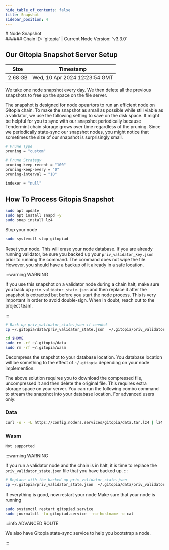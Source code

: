 ```yaml
---
hide_table_of_contents: false
title: Snapshot
sidebar_position: 4
---
```


<div class="h1-with-icon icon-gitopia">
# Node Snapshot
</div>
###### Chain ID: `gitopia` | Current Node Version: `v3.3.0`

## Our Gitopia Snapshot Server Setup

| Size   | Timestamp   |
|--------|-------------|
| 2.68 GB | Wed, 10 Apr 2024 12:23:54 GMT |


We take one node snapshot every day. We then delete all the previous snapshots to free up the space on the file server.

The snapshot is designed for node opeartors to run an efficient node on Gitopia chain. To make the snapshot as small as possible while still viable as a validator, we use the following setting to save on the disk space. It might be helpful for you to sync with our snapshot periodically because Tendermint chain storage grows over time regardless of the pruning. Since we periodically state-sync our snapshot nodes, you might notice that sometimes the size of our snapshot is surprisingly small.

```bash title="app.toml"
# Prune Type
pruning = "custom"

# Prune Strategy
pruning-keep-recent = "100"
pruning-keep-every = "0"
pruning-interval = "10"
```

```bash title="config.toml"
indexer = "null"
```

## How To Process Gitopia Snapshot
```bash
sudo apt update
sudo apt install snapd -y
sudo snap install lz4
```

Stop your node
```bash
sudo systemctl stop gitopiad
```
Reset your node. This will erase your node database. If you are already running validator, be sure you backed up your `priv_validator_key.json` prior to running the command. The command does not wipe the file. However, you should have a backup of it already in a safe location.

:::warning WARNING

If you use this snapshot on a validator node during a chain halt, make sure you back up `priv_validator_state.json` and then replace it after the snapshot is extracted but before you start the node process. This is very important in order to avoid double-sign. When in doubt, reach out to the project team.

:::

```bash
# Back up priv_validator_state.json if needed
cp ~/.gitopia/data/priv_validator_state.json  ~/.gitopia/priv_validator_state.json

cd $HOME
sudo rm -rf ~/.gitopia/data
sudo rm -rf ~/.gitopia/wasm
```

Decompress the snapshot to your database location. You database location will be something to the effect of `~/.gitopia` depending on your node implemention.

The above solution requires you to download the compressed file, uncompressed it and then delete the original file. This requires extra storage space on your server. You can run the following combo command to stream the snapshot into your database location. For advanced users only:
### Data
```bash
curl -o - -L https://config.noders.services/gitopia/data.tar.lz4 | lz4 -d | tar -x -C ~/.gitopia
```
### Wasm
```bash
Not supported
```

:::warning WARNING

If you run a validator node and the chain is in halt, it is time to replace the `priv_validator_state.json` file that you have backed up.
:::

```bash
# Replace with the backed-up priv_validator_state.json
cp ~/.gitopia/priv_validator_state.json  ~/.gitopia/data/priv_validator_state.json
```

If everything is good, now restart your node
Make sure that your node is running

```bash
sudo systemctl restart gitopiad.service
sudo journalctl -fu gitopiad.service --no-hostname -o cat
```

:::info ADVANCED ROUTE

We also have Gitopia state-sync service to help you bootstrap a node.

:::